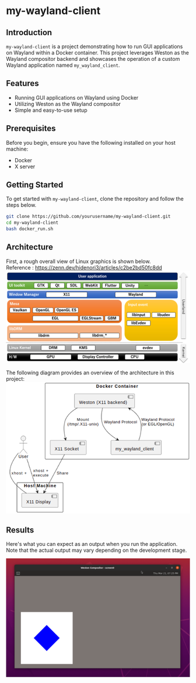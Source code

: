 # my-wayland-client

## Introduction

`my-wayland-client` is a project demonstrating how to run GUI applications on Wayland within a Docker container. This project leverages Weston as the Wayland compositor backend and showcases the operation of a custom Wayland application named `my_wayland_client`.

## Features

- Running GUI applications on Wayland using Docker
- Utilizing Weston as the Wayland compositor
- Simple and easy-to-use setup

## Prerequisites

Before you begin, ensure you have the following installed on your host machine:

- Docker
- X server

## Getting Started

To get started with `my-wayland-client`, clone the repository and follow the steps below.

```bash
git clone https://github.com/yourusername/my-wayland-client.git
cd my-wayland-client
bash docker_run.sh
```

## Architecture
First, a rough overall view of Linux graphics is shown below.  
Reference : https://zenn.dev/hidenori3/articles/c2be2bd50fc8dd
![arch](./docs/arch.png)

The following diagram provides an overview of the architecture in this project:
![overview](./docs/overview.png)

## Results
Here's what you can expect as an output when you run the application. Note that the actual output may vary depending on the development stage.

![result](./docs/result.png)
